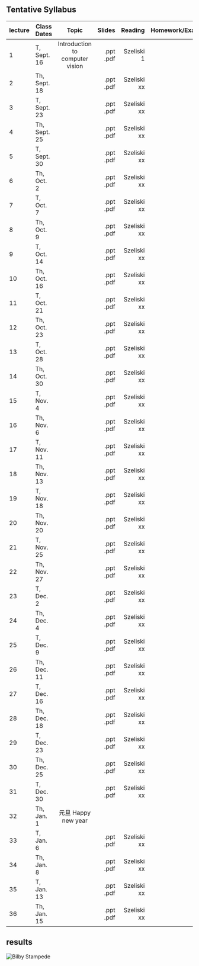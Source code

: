 
## **Tentative** Syllabus

|lecture| Class Dates   | Topic                 | Slides  | Reading | Homework/Exam |
|-------| ------------- |:---------------------:| -------:| -------:| ------------: |
|1| T, Sept. 16    | Introduction to computer vision | .ppt .pdf | Szeliski 1 | |
|2| Th, Sept. 18 | | .ppt .pdf | Szeliski xx| |
|3| T, Sept. 23 | | .ppt .pdf | Szeliski xx| |
|4| Th, Sept. 25 | | .ppt .pdf | Szeliski xx| |
|5| T, Sept. 30 | | .ppt .pdf | Szeliski xx| |
|6| Th, Oct. 2 | | .ppt .pdf | Szeliski xx| |
|7| T, Oct. 7 | | .ppt .pdf | Szeliski xx| |
|8| Th, Oct. 9 | | .ppt .pdf | Szeliski xx| |
|9| T, Oct. 14 | | .ppt .pdf | Szeliski xx| |
|10| Th, Oct. 16 | | .ppt .pdf | Szeliski xx| |
|11| T, Oct. 21 | | .ppt .pdf | Szeliski xx| |
|12| Th, Oct. 23 | | .ppt .pdf | Szeliski xx| |
|13| T, Oct. 28 | | .ppt .pdf | Szeliski xx| |
|14| Th, Oct. 30 | | .ppt .pdf | Szeliski xx| |
|15| T, Nov. 4 | | .ppt .pdf | Szeliski xx| |
|16| Th, Nov. 6 | | .ppt .pdf | Szeliski xx| |
|17| T, Nov. 11 | | .ppt .pdf | Szeliski xx| |
|18| Th, Nov. 13 | | .ppt .pdf | Szeliski xx| |
|19| T, Nov. 18 | | .ppt .pdf | Szeliski xx| |
|20| Th, Nov. 20 | | .ppt .pdf | Szeliski xx| |
|21| T, Nov. 25 | | .ppt .pdf | Szeliski xx| |
|22| Th, Nov. 27 | | .ppt .pdf | Szeliski xx| |
|23| T, Dec. 2 | | .ppt .pdf | Szeliski xx| |
|24| Th, Dec. 4 | | .ppt .pdf | Szeliski xx| |
|25| T, Dec. 9 | | .ppt .pdf | Szeliski xx| |
|26| Th, Dec. 11 | | .ppt .pdf | Szeliski xx| |
|27| T, Dec. 16 | | .ppt .pdf | Szeliski xx| |
|28| Th, Dec. 18 | | .ppt .pdf | Szeliski xx| |
|29| T, Dec. 23 | | .ppt .pdf | Szeliski xx| |
|30| Th, Dec. 25 | | .ppt .pdf | Szeliski xx| |
|31| T, Dec. 30 | | .ppt .pdf | Szeliski xx| |
|32| Th, Jan. 1 | 元旦 Happy new year||| |
|33| T, Jan. 6 | | .ppt .pdf | Szeliski xx| |
|34| Th, Jan. 8 | |.ppt .pdf | Szeliski xx| |
|35| T, Jan. 13 | | .ppt .pdf | Szeliski xx| |
|36| Th, Jan. 15 | | .ppt .pdf | Szeliski xx| |


## results
![Bilby Stampede](http://www.nthu.edu.tw/_img/aboutnthu/pic2-01.png)
